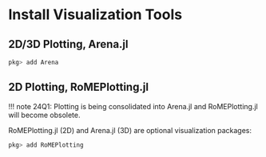 # Install Visualization Tools

## 2D/3D Plotting, Arena.jl

```julia
pkg> add Arena
```

## 2D Plotting, RoMEPlotting.jl

!!! note
    24Q1: Plotting is being consolidated into Arena.jl and RoMEPlotting.jl will become obsolete.

RoMEPlotting.jl (2D) and Arena.jl (3D) are optional visualization packages:
```julia
pkg> add RoMEPlotting
```


